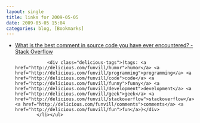 ```yaml
---
layout: single
title: links for 2009-05-05
date: 2009-05-05 15:04
categories: blog, [Bookmarks]
---
```

<ul class="delicious"><li>
                <div class="delicious-link"><a href="http://stackoverflow.com/questions/184618?sort=votes">What is the best comment in source code you have ever encountered? - Stack Overflow</a></div>
                
                <div class="delicious-tags">(tags: <a href="http://delicious.com/funvill/humor">humor</a> <a href="http://delicious.com/funvill/programming">programming</a> <a href="http://delicious.com/funvill/code">code</a> <a href="http://delicious.com/funvill/funny">funny</a> <a href="http://delicious.com/funvill/development">development</a> <a href="http://delicious.com/funvill/geek">geek</a> <a href="http://delicious.com/funvill/stackoverflow">stackoverflow</a> <a href="http://delicious.com/funvill/comments">comments</a> <a href="http://delicious.com/funvill/fun">fun</a>)</div>
            </li></ul>
